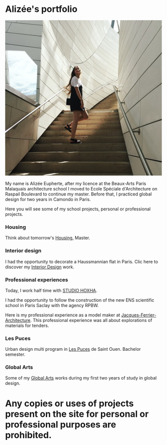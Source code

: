 # Alizée's portfolio


![](archi.png?raw=true)

My name is Alizée Eupherte, after my licence at the Beaux-Arts Paris Malaquais architecture school I moved to Ecole Spéciale d'Architecture on Raspail Boulevard to continue my master.
Before that, I practiced global design for two years in Camondo in Paris. 

Here you will see some of my school projects, personal or professional projects.



### Housing

Think about tomorrow's [Housing.](https://alizeeeupherte.github.io/Housing./)
Master.




### Interior design

I had the opportunity to decorate a Haussmannian flat in Paris. Clic here to discover my [Interior Design](https://alizeeeupherte.github.io/Interior-design-/) work.




### Professional experiences

Today, I work half time with [STUDIO HOXHA](https://github.com/alizeeeupherte/STUDIO-HOXHA/edit/master/README.md).

 
I had the opportunity to follow the construction of the new ENS scientific school in Paris Saclay with the agency RPBW.


Here is my professional experience as a model maker at [Jacques-Ferrier-Architecture](https://alizeeeupherte.github.io/Jacques-Ferrier-Architecture/).
This professional experience  was all about explorations of materials for tenders.




### Les Puces

Urban design multi program in [Les Puces](https://alizeeeupherte.github.io/Les_Puces/) de Saint Ouen.
Bachelor semester.




### Global Arts

Some of my [Global Arts](https://alizeeeupherte.github.io/Global-Arts/) works during my first two years of study in global design.







# Any copies or uses of projects present on the site for personal or professional purposes are prohibited.





